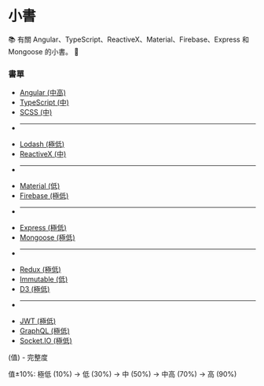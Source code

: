 # 小書

:books: 有關 Angular、TypeScript、ReactiveX、Material、Firebase、Express 和 Mongoose 的小書。 :memo:

### 書單
* [Angular (中高)](https://github.com/Shyam-Chen/Little-Books/blob/master/Angular/README.md)
* [TypeScript (中)](https://github.com/Shyam-Chen/Little-Books/blob/master/TypeScript.md)
* [SCSS (中)](https://github.com/Shyam-Chen/Little-Books/blob/master/SCSS.md)
* ----------
* [Lodash (極低)](https://github.com/Shyam-Chen/Little-Books/blob/master/Lodash.md)
* [ReactiveX (中)](https://github.com/Shyam-Chen/Little-Books/blob/master/ReactiveX.md)
* ----------
* [Material (低)](https://github.com/Shyam-Chen/Little-Books/blob/master/Material.md)
* [Firebase (極低)](https://github.com/Shyam-Chen/Little-Books/blob/master/Firebase.md)
* ----------
* [Express (極低)](https://github.com/Shyam-Chen/Little-Books/blob/master/Express.md)
* [Mongoose (極低)](https://github.com/Shyam-Chen/Little-Books/blob/master/Mongoose.md)
* ----------
* [Redux (極低)](https://github.com/Shyam-Chen/Little-Books/blob/master/Redux.md)
* [Immutable (低)](https://github.com/Shyam-Chen/Little-Books/blob/master/Immutable.md)
* [D3 (極低)](https://github.com/Shyam-Chen/Little-Books/blob/master/D3.md)
* ----------
* [JWT (極低)](https://github.com/Shyam-Chen/Little-Books/blob/master/JWT.md)
* [GraphQL (極低)](https://github.com/Shyam-Chen/Little-Books/blob/master/GraphQL.md)
* [Socket.IO (極低)](https://github.com/Shyam-Chen/Little-Books/blob/master/Socket.IO.md)

(值) - 完整度

值±10%: 極低 (10%) -> 低 (30%) -> 中 (50%) -> 中高 (70%) -> 高 (90%)
